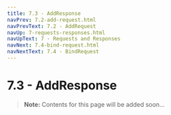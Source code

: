 ```yaml
---
title: 7.3 - AddResponse
navPrev: 7.2-add-request.html
navPrevText: 7.2 - AddRequest
navUp: 7-requests-responses.html
navUpText: 7 - Requests and Responses
navNext: 7.4-bind-request.html
navNextText: 7.4 - BindRequest
---
```


# 7.3 - AddResponse

>**Note:** Contents for this page will be added soon...